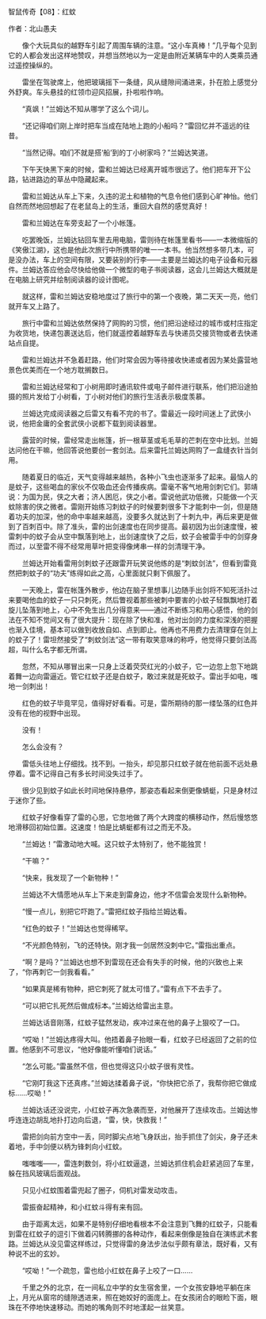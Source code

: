 智鼠传奇【08】：红蚊

作者：北山愚夫

　　像个大玩具似的越野车引起了周围车辆的注意。“这小车真棒！”几乎每个见到它的人都会发出这样地赞叹，并想当然地以为一定是由附近某辆车中的人类乘员通过遥控操纵的。

　　雷坐在驾驶席上，他把玻璃摇下一条缝，风从缝隙间涌进来，扑在脸上感觉分外舒爽。车头悬挂的红领巾迎风招展，扑啦啦作响。

　　“真飒！”兰姆达不知从哪学了这么个词儿。

　　“还记得咱们刚上岸时把车当成在陆地上跑的小船吗？”雷回忆并不遥远的往昔。

　　“当然记得。咱们不就是搭‘船’到的丁小树家吗？”兰姆达笑道。

　　下午天快黑下来的时候，雷和兰姆达已经离开城市很远了。他们把车开下公路，钻进路边的草丛中隐藏起来。

　　雷和兰姆达从车上下来，久违的泥土和植物的气息令他们感到心旷神怡。他们自然而然地回想起了在老鼠岛上的生活，重回大自然的感觉真好！

　　雷和兰姆达在车旁支起了一个小帐篷。

　　吃罢晚饭，兰姆达钻回车里去用电脑，雷则待在帐篷里看书——一本微缩版的《笑傲江湖》，这也是他此次旅行中所携带的唯一一本书。他当然想多带几本，可是没办法，车上的空间有限，又要装别的行李——主要是兰姆达的电子设备和元器件。兰姆达答应他会尽快给他做一个微型的电子书阅读器，这会儿兰姆达大概就是在电脑上研究并绘制阅读器的设计图呢。

　　就这样，雷和兰姆达安稳地度过了旅行中的第一个夜晚，第二天天一亮，他们就开车又上路了。

　　旅行中雷和兰姆达依然保持了网购的习惯，他们把沿途经过的城市或村庄指定为收货地，快递包裹送达后，他们就遥控着越野车去与快递员交接货物或者去快递站点自提。

　　雷和兰姆达并不急着赶路，他们时常会因为等待接收快递或者因为某处露营地景色优美而在一个地方耽搁数日。

　　雷和兰姆达经常和丁小树用即时通讯软件或电子邮件进行联系，他们把沿途拍摄的照片发给丁小树看，丁小树对他们的旅行生活表示极度羡慕。

　　兰姆达完成阅读器之后雷又有看不完的书了。雷最近一段时间迷上了武侠小说，他把金庸的全套武侠小说都下载到阅读器里。

　　露营的时候，雷经常走出帐篷，折一根草茎或毛毛草的芒刺在空中比划。兰姆达问他在干嘛，他回答说他要创一套剑法。后来雷托兰姆达网购了一盒缝衣针当剑用。

　　随着夏日的临近，天气变得越来越热，各种小飞虫也逐渐多了起来。最恼人的是蚊子，这些喝血的家伙不仅吸血还会传播疾病。雷毫不客气地用剑刺它们。郭靖说：为国为民，侠之大者；济人困厄，侠之小者。雷说他武功低微，只能做一个灭蚊除害的侠之微者。雷刚开始练习刺蚊子的时候要刺很多下才能刺中一剑，但是随着功夫的加深，他的命中率越来越高，没要多久就达到了十刺九中，再后来更是做到了百刺百中。除了准头，雷的出剑速度也在同步提高。最初因为出剑速度慢，被雷刺中的蚊子会从空中飘落到地上，出剑速度快了之后，蚊子会被雷手中的剑穿身而过，以至雷不得不经常用草叶把变得像烤串一样的剑清理干净。

　　兰姆达开始看雷用剑刺蚊子还跟雷开玩笑说他练的是“刺蚊剑法”，但看到雷竟然把刺蚊子的“功夫”练得如此之高，心里面就只剩下佩服了。

　　一天晚上，雷在帐篷外散步，他边在脑子里想事儿边随手出剑将不知死活扑过来要喝他血的蚊子一只只刺死，然后瞥视着那些被刺中要害的小蚊子轻飘飘地打着旋儿坠落到地上，心中不免生出几分得意来——通过不断练习和用心感悟，他的剑法在不知不觉间又有了很大提升：现在除了快和准，他对出剑的力度和深浅的把握也渐入佳境，基本可以做到收放自如、点到即止。他再也不用费力去清理穿在剑上的蚊子了！雷坦然接受了“刺蚊剑法”这一带有取笑意味的称呼，他觉得只要剑法高超，叫什么名字都无所谓。

　　忽然，不知从哪冒出来一只身上泛着荧荧红光的小蚊子，它一边忽上忽下地跳着舞一边向雷逼近。管它红蚊子还是白蚊子，敢过来就是死蚊子。雷出手如电，嗤地一剑刺出！

　　红色的蚊子毕竟罕见，值得好好看看。可是，雷所期待的那一缕坠落的红色并没有在他的视野中出现。

　　没有！

　　怎么会没有？

　　雷低头往地上仔细找。找不到。一抬头，却见那只红蚊子就在他前面不远处悬停着。雷不记得自己有多长时间没失过手了。

　　很少见到蚊子如此长时间地保持悬停，那姿态看起来倒更像蜻蜓，只是身材过于迷你了些。

　　红蚊子好像看穿了雷的心思，它忽地做了两个大跨度的横移动作，然后慢悠悠地滑移回初始位置。这速度！怕是比蜻蜓都有过之而无不及。

　　“兰姆达！”雷激动地大喊。这只蚊子太特别了，他不能独赏！

　　“干嘛？”

　　“快来，我发现了一个新物种！”

　　兰姆达不大情愿地从车上下来走到雷身边，他才不信雷会发现什么新物种。

　　“慢一点儿，别把它吓跑了。”雷把红蚊子指给兰姆达看。

　　“红色的蚊子！”兰姆达也觉得稀罕。

　　“不光颜色特别，飞的还特快。刚才我一剑居然没刺中它。”雷指出重点。

　　“啊？是吗？”兰姆达也想不到雷现在还会有失手的时候，他的兴致也上来了，“你再刺它一剑我看看。”

　　“如果真是稀有物种，把它刺死了就太可惜了。”雷有点下不去手了。

　　“可以把它扎死然后做成标本。”兰姆达给雷出主意。

　　兰姆达话音刚落，红蚊子猛然发动，疾冲过来在他的鼻子上狠咬了一口。

　　“哎呦！”兰姆达疼得大叫。他捂着鼻子抬眼一看，红蚊子已经返回了之前的位置。他感到不可思议，“他好像能听懂咱们说话。”

　　“怎么可能。”雷虽然不信，但也觉得这只小蚊子很有灵性。

　　“它刚叮我这下还真疼。”兰姆达揉着鼻子说，“你快把它杀了，我帮你把它做成标……哎呦！”

　　兰姆达话还没说完，小红蚊子再次急袭而至，对他展开了连续攻击。兰姆达惨呼连连边胡乱地扑打边向后退，“雷，快，快救我！”

　　雷把剑向前方空中一丢，同时脚尖点地飞身跃出，抬手抓住了剑尖，身子还未着地，手中剑便以柄为锋刺向小红蚊。

　　嗤嗤嗤——，雷连刺数剑，将小红蚊逼退，兰姆达抓住机会赶紧逃回了车里，躲在挡风玻璃后面观战。

　　只见小红蚊围着雷兜起了圈子，伺机对雷发动攻击。

　　雷振奋起精神，和小红蚊斗得有来有回。

　　由于距离太远，如果不是特别仔细地看根本不会注意到飞舞的红蚊子，只能看到雷在红蚊子的逗引下做着闪转腾挪的各种动作，看起来倒像是独自在演练武术套路。兰姆达从没见雷这样练过，只觉得雷的身法步法似乎颇有章法，既好看，又有种说不出的玄妙。

　　“哎呦！”一个疏忽，雷也给小红蚊在鼻子上咬了一口……

　　千里之外的北京，在一间私立中学的女生宿舍里，一个女孩安静地平躺在床上，月光从窗帘的缝隙透进来，照在她姣好的面庞上。在女孩闭合的眼睑下面，眼珠在不停地快速移动。而她的嘴角则不时地漾起一丝笑意。